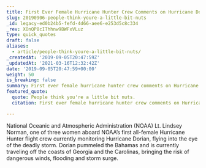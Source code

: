 ```yaml
---
title: First Ever Female Hurricane Hunter Crew Comments on Hurricane Dorian
slug: 20190906-people-think-youre-a-little-bit-nuts
_id: legacy-ed0b24b5-fefd-4d66-aee6-e253d5c8c334
_rev: XOnQP8cIThhnw9BWFxVLuz
type: quick_quotes
draft: false
aliases:
  - article/people-think-youre-a-little-bit-nuts/
_createdAt: '2019-09-05T20:47:59Z'
_updatedAt: '2021-03-16T12:32:42Z'
date: '2019-09-05T20:47:59+00:00'
weight: 50
is_breaking: false
summary: First ever female hurricane hunter crew comments on Hurricane Dorian
featured_quote:
  quote: People think you're a little bit nuts.
  citation: First ever female hurricane hunter crew comments on Hurricane Dorian

---
```

National Oceanic and Atmospheric Administration (NOAA) Lt. Lindsey Norman, one of three women aboard NOAA’s first all-female Hurricane Hunter flight crew currently monitoring Hurricane Dorian, flying into the eye of the deadly storm. Dorian pummeled the Bahamas and is currently traveling off the coasts of Georgia and the Carolinas, bringing the risk of dangerous winds, flooding and storm surge.